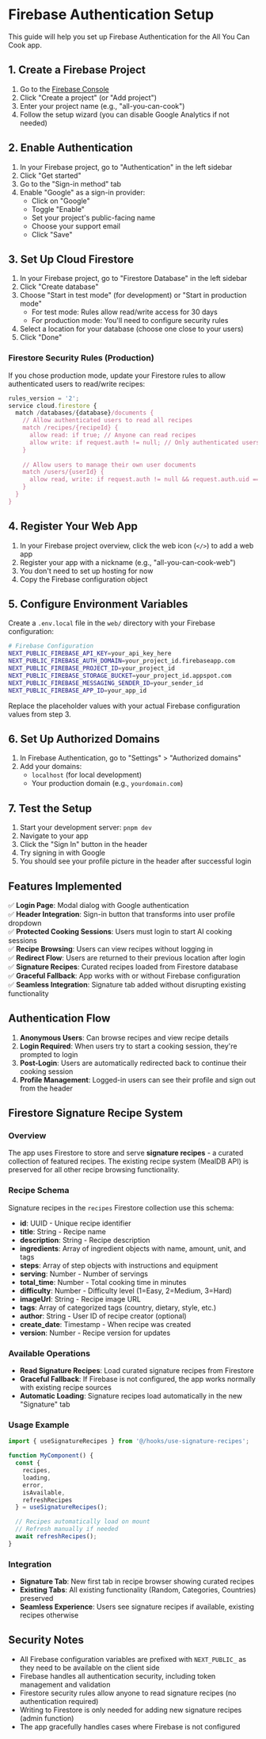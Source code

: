 # Firebase Authentication Setup

This guide will help you set up Firebase Authentication for the All You Can Cook app.

## 1. Create a Firebase Project

1. Go to the [Firebase Console](https://console.firebase.google.com/)
2. Click "Create a project" (or "Add project")
3. Enter your project name (e.g., "all-you-can-cook")
4. Follow the setup wizard (you can disable Google Analytics if not needed)

## 2. Enable Authentication

1. In your Firebase project, go to "Authentication" in the left sidebar
2. Click "Get started"
3. Go to the "Sign-in method" tab
4. Enable "Google" as a sign-in provider:
   - Click on "Google"
   - Toggle "Enable"
   - Set your project's public-facing name
   - Choose your support email
   - Click "Save"

## 3. Set Up Cloud Firestore

1. In your Firebase project, go to "Firestore Database" in the left sidebar
2. Click "Create database"
3. Choose "Start in test mode" (for development) or "Start in production mode"
   - For test mode: Rules allow read/write access for 30 days
   - For production mode: You'll need to configure security rules
4. Select a location for your database (choose one close to your users)
5. Click "Done"

### Firestore Security Rules (Production)

If you chose production mode, update your Firestore rules to allow authenticated users to read/write recipes:

```javascript
rules_version = '2';
service cloud.firestore {
  match /databases/{database}/documents {
    // Allow authenticated users to read all recipes
    match /recipes/{recipeId} {
      allow read: if true; // Anyone can read recipes
      allow write: if request.auth != null; // Only authenticated users can write
    }
    
    // Allow users to manage their own user documents
    match /users/{userId} {
      allow read, write: if request.auth != null && request.auth.uid == userId;
    }
  }
}
```

## 4. Register Your Web App

1. In your Firebase project overview, click the web icon (`</>`) to add a web app
2. Register your app with a nickname (e.g., "all-you-can-cook-web")
3. You don't need to set up hosting for now
4. Copy the Firebase configuration object

## 5. Configure Environment Variables

Create a `.env.local` file in the `web/` directory with your Firebase configuration:

```bash
# Firebase Configuration
NEXT_PUBLIC_FIREBASE_API_KEY=your_api_key_here
NEXT_PUBLIC_FIREBASE_AUTH_DOMAIN=your_project_id.firebaseapp.com
NEXT_PUBLIC_FIREBASE_PROJECT_ID=your_project_id
NEXT_PUBLIC_FIREBASE_STORAGE_BUCKET=your_project_id.appspot.com
NEXT_PUBLIC_FIREBASE_MESSAGING_SENDER_ID=your_sender_id
NEXT_PUBLIC_FIREBASE_APP_ID=your_app_id
```

Replace the placeholder values with your actual Firebase configuration values from step 3.

## 6. Set Up Authorized Domains

1. In Firebase Authentication, go to "Settings" > "Authorized domains"
2. Add your domains:
   - `localhost` (for local development)
   - Your production domain (e.g., `yourdomain.com`)

## 7. Test the Setup

1. Start your development server: `pnpm dev`
2. Navigate to your app
3. Click the "Sign In" button in the header
4. Try signing in with Google
5. You should see your profile picture in the header after successful login

## Features Implemented

✅ **Login Page**: Modal dialog with Google authentication  
✅ **Header Integration**: Sign-in button that transforms into user profile dropdown  
✅ **Protected Cooking Sessions**: Users must login to start AI cooking sessions  
✅ **Recipe Browsing**: Users can view recipes without logging in  
✅ **Redirect Flow**: Users are returned to their previous location after login  
✅ **Signature Recipes**: Curated recipes loaded from Firestore database  
✅ **Graceful Fallback**: App works with or without Firebase configuration  
✅ **Seamless Integration**: Signature tab added without disrupting existing functionality  

## Authentication Flow

1. **Anonymous Users**: Can browse recipes and view recipe details
2. **Login Required**: When users try to start a cooking session, they're prompted to login
3. **Post-Login**: Users are automatically redirected back to continue their cooking session
4. **Profile Management**: Logged-in users can see their profile and sign out from the header

## Firestore Signature Recipe System

### Overview

The app uses Firestore to store and serve **signature recipes** - a curated collection of featured recipes. The existing recipe system (MealDB API) is preserved for all other recipe browsing functionality.

### Recipe Schema

Signature recipes in the `recipes` Firestore collection use this schema:

- **id**: UUID - Unique recipe identifier
- **title**: String - Recipe name
- **description**: String - Recipe description
- **ingredients**: Array of ingredient objects with name, amount, unit, and tags
- **steps**: Array of step objects with instructions and equipment
- **serving**: Number - Number of servings
- **total_time**: Number - Total cooking time in minutes
- **difficulty**: Number - Difficulty level (1=Easy, 2=Medium, 3=Hard)
- **imageUrl**: String - Recipe image URL
- **tags**: Array of categorized tags (country, dietary, style, etc.)
- **author**: String - User ID of recipe creator (optional)
- **create_date**: Timestamp - When recipe was created
- **version**: Number - Recipe version for updates

### Available Operations

- **Read Signature Recipes**: Load curated signature recipes from Firestore
- **Graceful Fallback**: If Firebase is not configured, the app works normally with existing recipe sources
- **Automatic Loading**: Signature recipes load automatically in the new "Signature" tab

### Usage Example

```typescript
import { useSignatureRecipes } from '@/hooks/use-signature-recipes';

function MyComponent() {
  const { 
    recipes, 
    loading, 
    error,
    isAvailable,
    refreshRecipes 
  } = useSignatureRecipes();

  // Recipes automatically load on mount
  // Refresh manually if needed
  await refreshRecipes();
}
```

### Integration

- **Signature Tab**: New first tab in recipe browser showing curated recipes
- **Existing Tabs**: All existing functionality (Random, Categories, Countries) preserved
- **Seamless Experience**: Users see signature recipes if available, existing recipes otherwise

## Security Notes

- All Firebase configuration variables are prefixed with `NEXT_PUBLIC_` as they need to be available on the client side
- Firebase handles all authentication security, including token management and validation
- Firestore security rules allow anyone to read signature recipes (no authentication required)
- Writing to Firestore is only needed for adding new signature recipes (admin function)
- The app gracefully handles cases where Firebase is not configured
